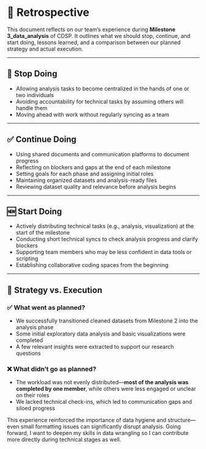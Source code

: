 # 🔄 Retrospective

This document reflects on our team’s experience during **Milestone 3\_data\_analysis** of CDSP.
It outlines what we should stop, continue, and start doing, lessons learned,
and a comparison between our planned strategy and actual execution.

---

## 🛑 Stop Doing

* Allowing analysis tasks to become centralized in the hands of one or two individuals
* Avoiding accountability for technical tasks by assuming others will handle them
* Moving ahead with work without regularly syncing as a team

---

## ✅ Continue Doing

* Using shared documents and communication platforms to document progress
* Reflecting on blockers and gaps at the end of each milestone
* Setting goals for each phase and assigning initial roles
* Maintaining organized datasets and analysis-ready files
* Reviewing dataset quality and relevance before analysis begins

---

## 🆕 Start Doing

* Actively distributing technical tasks (e.g., analysis, visualization) at the start of the milestone
* Conducting short technical syncs to check analysis progress and clarify blockers
* Supporting team members who may be less confident in data tools or scripting
* Establishing collaborative coding spaces from the beginning

---

## 🎯 Strategy vs. Execution

### ✅ What went as planned?

* We successfully transitioned cleaned datasets from Milestone 2 into the analysis phase
* Some initial exploratory data analysis and basic visualizations were completed
* A few relevant insights were extracted to support our research questions

### ❌ What didn’t go as planned?

* The workload was not evenly distributed—**most of the analysis was completed by one member**,
  while others were less engaged or unclear on their roles
* We lacked technical check-ins, which led to communication gaps and siloed progress

This experience reinforced the importance of data hygiene and structure—even small formatting issues can significantly disrupt analysis. Going forward, I want to deepen my skills in data wrangling so I can contribute more directly during technical stages as well.
